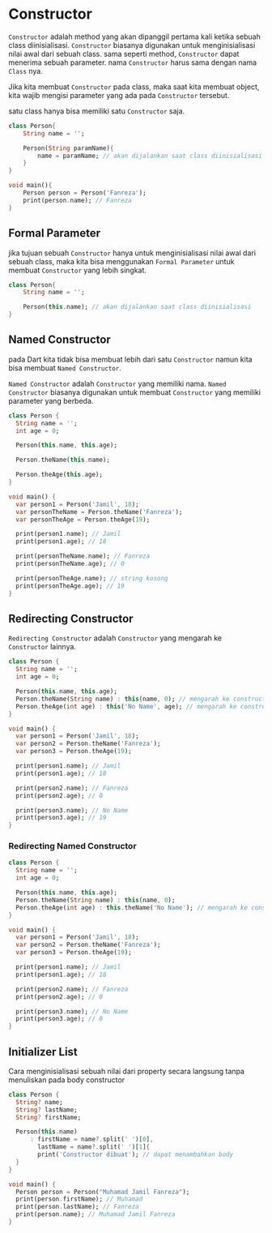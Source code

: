 # Constructor

`Constructor` adalah method yang akan dipanggil pertama kali ketika sebuah class diinisialisasi. `Constructor` biasanya digunakan untuk menginisialisasi nilai awal dari sebuah class.
sama seperti method, `Constructor` dapat menerima sebuah parameter.
nama `Constructor` harus sama dengan nama `Class` nya.

Jika kita membuat `Constructor` pada class, maka saat kita membuat object, kita wajib mengisi parameter yang ada pada `Constructor` tersebut.

satu class hanya bisa memiliki satu `Constructor` saja.

```dart
class Person{
    String name = '';

    Person(String paramName){
        name = paramName; // akan dijalankan saat class diinisialisasi
    }
}

void main(){
    Person person = Person('Fanreza');
    print(person.name); // Fanreza
}
```

## Formal Parameter

jika tujuan sebuah `Constructor` hanya untuk menginisialisasi nilai awal dari sebuah class, maka kita bisa menggunakan `Formal Parameter` untuk membuat `Constructor` yang lebih singkat.

```dart
class Person{
    String name = '';

    Person(this.name); // akan dijalankan saat class diinisialisasi
}
```

## Named Constructor

pada Dart kita tidak bisa membuat lebih dari satu `Constructor` namun kita bisa membuat `Named Constructor`.

`Named Constructor` adalah `Constructor` yang memiliki nama. `Named Constructor` biasanya digunakan untuk membuat `Constructor` yang memiliki parameter yang berbeda.

```dart
class Person {
  String name = '';
  int age = 0;

  Person(this.name, this.age);

  Person.theName(this.name);

  Person.theAge(this.age);
}

void main() {
  var person1 = Person('Jamil', 18);
  var personTheName = Person.theName('Fanreza');
  var personTheAge = Person.theAge(19);

  print(person1.name); // Jamil
  print(person1.age); // 18

  print(personTheName.name); // Fanreza
  print(personTheName.age); // 0

  print(personTheAge.name); // string kosong
  print(personTheAge.age); // 19
}
```

## Redirecting Constructor

`Redirecting Constructor` adalah `Constructor` yang mengarah ke `Constructor` lainnya.

```dart
class Person {
  String name = '';
  int age = 0;

  Person(this.name, this.age);
  Person.theName(String name) : this(name, 0); // mengarah ke constructor Person
  Person.theAge(int age) : this('No Name', age); // mengarah ke constructor Person
}

void main() {
  var person1 = Person('Jamil', 18);
  var person2 = Person.theName('Fanreza');
  var person3 = Person.theAge(19);

  print(person1.name); // Jamil
  print(person1.age); // 18

  print(person2.name); // Fanreza
  print(person2.age); // 0

  print(person3.name); // No Name
  print(person3.age); // 19
}
```

### Redirecting Named Constructor

```dart
class Person {
  String name = '';
  int age = 0;

  Person(this.name, this.age);
  Person.theName(String name) : this(name, 0);
  Person.theAge(int age) : this.theName('No Name'); // mengarah ke constructor theName
}

void main() {
  var person1 = Person('Jamil', 18);
  var person2 = Person.theName('Fanreza');
  var person3 = Person.theAge(19);

  print(person1.name); // Jamil
  print(person1.age); // 18

  print(person2.name); // Fanreza
  print(person2.age); // 0

  print(person3.name); // No Name
  print(person3.age); // 0
}
```

## Initializer List

Cara menginisialisasi sebuah nilai dari property secara langsung tanpa menuliskan pada body constructor

```dart
class Person {
  String? name;
  String? lastName;
  String? firstName;

  Person(this.name)
      : firstName = name?.split(' ')[0],
        lastName = name?.split(' ')[1]{
        print('Constructor dibuat'); // dapat menambahkan body
  }
}

void main() {
  Person person = Person("Muhamad Jamil Fanreza");
  print(person.firstName); // Muhamad
  print(person.lastName); // Fanreza
  print(person.name); // Muhamad Jamil Fanreza
}
```
